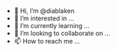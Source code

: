 - 👋 Hi, I’m @diablaken
- 👀 I’m interested in ...
- 🌱 I’m currently learning ...
- 💞️ I’m looking to collaborate on ...
- 📫 How to reach me ...

<!---
diablaken/diablaken is a ✨ special ✨ repository because its `README.md` (this file) appears on your GitHub profile.
You can click the Preview link to take a look at your changes.
--->
